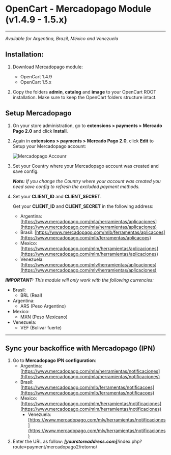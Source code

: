 # OpenCart - Mercadopago Module (v1.4.9 - 1.5.x)
---
*Available for Argentina, Brazil, México and Venezuela*


## Installation:

1. Download Mercadopago module:
    * OpenCart 1.4.9
    * OpenCart 1.5.x

2. Copy the folders **admin**, **catalog** and **image** to your OpenCart ROOT installation. Make sure to keep the OpenCart folders structure intact.

## Setup Mercadopago

1. On your store administration, go to **extensions > payments > Mercado Pago 2.0** and click **Install**.

2. Again in **extensions > payments > Mercado Pago 2.0**, click **Edit** to Setup your Mercadopago account:

	![Mercadopago Accounr](https://raw.github.com/mercadopago/cart-opencart/master/README.img/MPAccount.png)

3. Set your Country where your Mercadopago account was created and save config.
	
	***Note:*** *If you change the Country where your account was created you need save config to refresh the excluded payment methods.*

4. Set your **CLIENT_ID** and **CLIENT_SECRET**. 

	Get your **CLIENT_ID** and **CLIENT_SECRET** in the following address:
	* Argentina: [https://www.mercadopago.com/mla/herramientas/aplicaciones](https://www.mercadopago.com/mla/herramientas/aplicaciones)
	* Brasil: [https://www.mercadopago.com/mlb/ferramentas/aplicacoes](https://www.mercadopago.com/mlb/ferramentas/aplicacoes)
	* Mexico: [https://www.mercadopago.com/mlm/herramientas/aplicaciones](https://www.mercadopago.com/mlm/herramientas/aplicaciones)
	* Venezuela: [https://www.mercadopago.com/mlv/herramientas/aplicaciones](https://www.mercadopago.com/mlv/herramientas/aplicaciones)

***IMPORTANT:*** *This module will only work with the following currencies:*

* Brasil:
	* BRL (Real)
* Argentina:
	* ARS (Peso Argentino)
* Mexico:
	* MXN (Peso Mexicano)
* Venezuela:
	* VEF (Bolivar fuerte)

---
## Sync your backoffice with Mercadopago (IPN) 

1. Go to **Mercadopago IPN configuration**:
	* Argentina: [https://www.mercadopago.com/mla/herramientas/notificaciones](https://www.mercadopago.com/mla/herramientas/notificaciones)
	* Brasil: [https://www.mercadopago.com/mlb/ferramentas/notificacoes](https://www.mercadopago.com/mlb/ferramentas/notificacoes)
	* Mexico: [https://www.mercadopago.com/mlm/herramientas/notificaciones](https://www.mercadopago.com/mlm/herramientas/notificaciones)
        * Venezuela: [https://www.mercadopago.com/mlv/herramientas/notificaciones](https://www.mercadopago.com/mlv/herramientas/notificaciones)
2. Enter the URL as follow: ***[yourstoreaddress.com]***/index.php?route=payment/mercadopago2/retorno/
